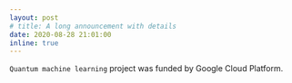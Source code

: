 ```yaml
---
layout: post
# title: A long announcement with details
date: 2020-08-28 21:01:00
inline: true
---
```


`Quantum machine learning` project was funded by Google Cloud Platform.
